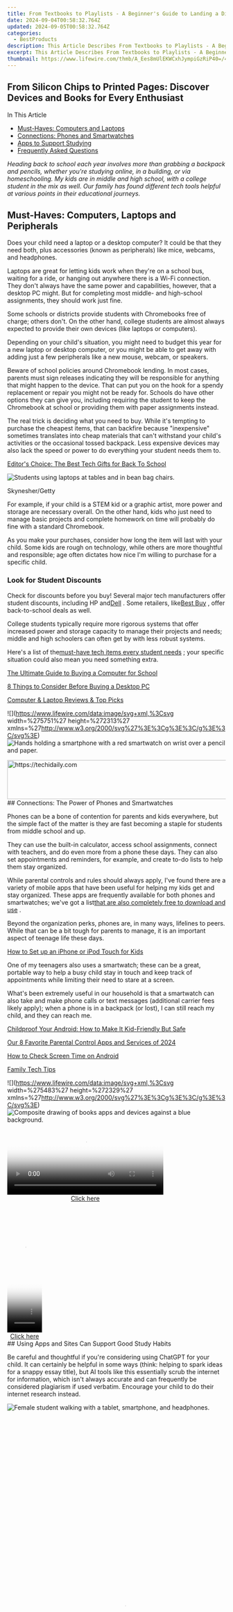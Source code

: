 ```yaml
---
title: From Textbooks to Playlists - A Beginner's Guide to Landing a Discounted Spotify Account for College Students
date: 2024-09-04T00:58:32.764Z
updated: 2024-09-05T00:58:32.764Z
categories:
  - BestProducts
description: This Article Describes From Textbooks to Playlists - A Beginner's Guide to Landing a Discounted Spotify Account for College Students
excerpt: This Article Describes From Textbooks to Playlists - A Beginner's Guide to Landing a Discounted Spotify Account for College Students
thumbnail: https://www.lifewire.com/thmb/A_Ees8mUlEKWCxhJympiGzRiP40=/400x300/filters:no_upscale():max_bytes(150000):strip_icc():format(webp)/spotifystudentdiscount-b871d0cc8e9749a1a6ff3ab6fdf8b3c6.jpg
---
```


## From Silicon Chips to Printed Pages: Discover Devices and Books for Every Enthusiast

In This Article

* [Must-Haves: Computers and Laptops](https://www.lifewire.com/#toc-must-haves-computers-laptops-and-peripherals)
* [Connections: Phones and Smartwatches](https://www.lifewire.com/#toc-connections-the-power-of-phones-and-smartwatches)
* [Apps to Support Studying](https://www.lifewire.com/#toc-using-apps-and-sites-can-support-good-study-habits)
* [Frequently Asked Questions](https://www.lifewire.com/#toc-frequently-asked-questions-c6fed4bb-9136-4083-9e82-76db0f224b34)

 _Heading back to school each year involves more than grabbing a backpack and pencils, whether you're studying online, in a building, or via homeschooling. My kids are in middle and high school, with a college student in the mix as well. Our family has found different tech tools helpful at various points in their educational journeys._

## Must-Haves: Computers, Laptops and Peripherals

 Does your child need a laptop or a desktop computer? It could be that they need both, plus accessories (known as peripherals) like mice, webcams, and headphones.

 Laptops are great for letting kids work when they're on a school bus, waiting for a ride, or hanging out anywhere there is a Wi-Fi connection. They don't always have the same power and capabilities, however, that a desktop PC might. But for completing most middle- and high-school assignments, they should work just fine.

 Some schools or districts provide students with Chromebooks free of charge; others don't. On the other hand, college students are almost always expected to provide their own devices (like laptops or computers).

 Depending on your child's situation, you might need to budget this year for a new laptop or desktop computer, or you might be able to get away with adding just a few peripherals like a new mouse, webcam, or speakers.

 Beware of school policies around Chromebook lending. In most cases, parents must sign releases indicating they will be responsible for anything that might happen to the device. That can put you on the hook for a spendy replacement or repair you might not be ready for. Schools do have other options they can give you, including requiring the student to keep the Chromebook at school or providing them with paper assignments instead.

 The real trick is deciding what you need to buy. While it's tempting to purchase the cheapest items, that can backfire because "inexpensive" sometimes translates into cheap materials that can't withstand your child's activities or the occasional tossed backpack. Less expensive devices may also lack the speed or power to do everything your student needs them to.

[Editor's Choice: The Best Tech Gifts for Back To School](https://www.lifewire.com/editor-s-choice-the-best-tech-gifts-for-back-to-school-7692969)

![Students using laptops at tables and in bean bag chairs.](https://www.lifewire.com/thmb/5xqW8ViVbQNgb2VUsUblogbwFco=/960x0/filters:no_upscale():max_bytes(200000):strip_icc():format(webp)/Studentswithlaptopsondesksandbeanbags_skynesher_GettyImages-1456220436CROPPED-19c3059f597a4aa1b038835c96bacc75.jpg)

Skynesher/Getty

 For example, if your child is a STEM kid or a graphic artist, more power and storage are necessary overall. On the other hand, kids who just need to manage basic projects and complete homework on time will probably do fine with a standard Chromebook.  

 As you make your purchases, consider how long the item will last with your child. Some kids are rough on technology, while others are more thoughtful and responsible; age often dictates how nice I'm willing to purchase for a specific child.

### Look for Student Discounts

 Check for discounts before you buy! Several major tech manufacturers offer student discounts, including HP and[Dell](https://www.lifewire.com/dell-student-discount-4686335) . Some retailers, like[Best Buy](https://www.lifewire.com/best-buy-student-discount-4684485) , offer back-to-school deals as well.

 College students typically require more rigorous systems that offer increased power and storage capacity to manage their projects and needs; middle and high schoolers can often get by with less robust systems.

 Here's a list of the[must-have tech items every student needs](https://www.lifewire.com/tech-items-every-student-needs-4172498) ; your specific situation could also mean you need something extra.

[The Ultimate Guide to Buying a Computer for School](https://www.lifewire.com/guide-to-buying-a-school-computer-832300)

[8 Things to Consider Before Buying a Desktop PC](https://www.lifewire.com/desktop-pc-buyers-guide-832343)

[Computer & Laptop Reviews & Top Picks](https://www.lifewire.com/best-laptops-to-buy-4043650)

![](<https://www.lifewire.com/data:image/svg+xml,%3Csvg> width=%275751%27 height=%272313%27 xmlns=%27<http://www.w3.org/2000/svg%27%3E%3Cg%3E%3C/g%3E%3C/svg%3E>) ![Hands holding a smartphone with a red smartwatch on wrist over a pencil and paper.](https://www.lifewire.com/thmb/nSqWQLOUlnMzLJD1rc7f4f2qO5g=/1500x0/filters:no_upscale():max_bytes(200000):strip_icc():format(webp)/smartwatchandphone_yacobchuk_GettyImages-693332444_CROPPED-616820cc68f645c09d7153ccc1de07ff.jpg)

<!-- affiliate ads begin -->
<a href="https://appsumo.8odi.net/c/5597632/2118306/7443" target="_top" id="2118306">
  <img src="//a.impactradius-go.com/display-ad/7443-2118306" border="0" alt="https://techidaily.com" width="728" height="90"/>
</a>
<img height="0" width="0" src="https://appsumo.8odi.net/i/5597632/2118306/7443" style="position:absolute;visibility:hidden;" border="0" />
<!-- affiliate ads end -->
## Connections: The Power of Phones and Smartwatches

 Phones can be a bone of contention for parents and kids everywhere, but the simple fact of the matter is they are fast becoming a staple for students from middle school and up.

 They can use the built-in calculator, access school assignments, connect with teachers, and do even more from a phone these days. They can also set appointments and reminders, for example, and create to-do lists to help them stay organized.

 While parental controls and rules should always apply, I've found there are a variety of mobile apps that have been useful for helping my kids get and stay organized. These apps are frequently available for both phones and smartwatches; we've got a list[that are also completely free to download and use](https://www.lifewire.com/free-back-to-school-apps-3486327) .

 Beyond the organization perks, phones are, in many ways, lifelines to peers. While that can be a bit tough for parents to manage, it is an important aspect of teenage life these days.

[How to Set up an iPhone or iPod Touch for Kids](https://www.lifewire.com/before-giving-kids-ipod-touch-iphone-1999121)

 One of my teenagers also uses a smartwatch; these can be a great, portable way to help a busy child stay in touch and keep track of appointments while limiting their need to stare at a screen.  

 What's been extremely useful in our household is that a smartwatch can also take and make phone calls or text messages (additional carrier fees likely apply); when a phone is in a backpack (or lost), I can still reach my child, and they can reach me.

[Childproof Your Android: How to Make It Kid-Friendly But Safe](https://www.lifewire.com/childproof-android-4137048)

[Our 8 Favorite Parental Control Apps and Services of 2024](https://www.lifewire.com/best-parental-control-apps-4691864)

[How to Check Screen Time on Android](https://www.lifewire.com/check-screen-time-on-android-5069900)

[Family Tech Tips](https://www.lifewire.com/setup-parental-controls-on-an-ipad-ipod-touch-or-iphone-2487266)

![](<https://www.lifewire.com/data:image/svg+xml,%3Csvg> width=%275483%27 height=%272329%27 xmlns=%27<http://www.w3.org/2000/svg%27%3E%3Cg%3E%3C/g%3E%3C/svg%3E>) ![Composite drawing of books apps and devices against a blue background.](https://www.lifewire.com/thmb/afdEJWLn5Hja0WRtjgBJQP3K-8k=/1500x0/filters:no_upscale():max_bytes(200000):strip_icc():format(webp)/Compositedrawingofbooksappsanddevices_grapihcnoi_GettyImages-174551865_CROPPED-17467a01a2e44bf98bfc135e8a7cff43.jpg)

<!-- affiliate ads begin -->
<span id="1983582">
					<video width="360" height="150" style="cursor:pointer"
           poster="//a.impactradius-go.com/display-clicktoplayimage/1983582.png"
           onclick="if(!this.playClicked){this.play();this.setAttribute('controls',true);this.playClicked=true;}">
	   <source src="//a.impactradius-go.com/display-ad/22993-1983582">
	   <img src="//a.impactradius-go.com/display-clicktoplayimage/1983582.png" style="border: none; height: 100%; width: 100%; object-fit: contain">
	</video>
	<div style="width:360px;text-align:center"><a href="javascript:window.open(decodeURIComponent('https%3A%2F%2Fhomestyler.sjv.io%2Fc%2F5597632%2F1983582%2F22993'), '_blank');void(0);">Click here</a></div>
</span>
<img height="0" width="0" src="https://imp.pxf.io/i/5597632/1983582/22993" style="position:absolute;visibility:hidden;" border="0" />
<!-- affiliate ads end -->
<!-- affiliate ads begin -->
<span id="1975503">
					<video width="80" height="300" style="cursor:pointer"
           poster="//a.impactradius-go.com/display-clicktoplayimage/1975503.png"
           onclick="if(!this.playClicked){this.play();this.setAttribute('controls',true);this.playClicked=true;}">
	   <source src="//a.impactradius-go.com/display-ad/22993-1975503">
	   <img src="//a.impactradius-go.com/display-clicktoplayimage/1975503.png" style="border: none; height: 100%; width: 100%; object-fit: contain">
	</video>
	<div style="width:80px;text-align:center"><a href="javascript:window.open(decodeURIComponent('https%3A%2F%2Fhomestyler.sjv.io%2Fc%2F5597632%2F1975503%2F22993'), '_blank');void(0);">Click here</a></div>
</span>
<img height="0" width="0" src="https://imp.pxf.io/i/5597632/1975503/22993" style="position:absolute;visibility:hidden;" border="0" />
<!-- affiliate ads end -->
## Using Apps and Sites Can Support Good Study Habits

 Be careful and thoughtful if you're considering using ChatGPT for your child. It can certainly be helpful in some ways (think: helping to spark ideas for a snappy essay title), but AI tools like this essentially scrub the internet for information, which isn't always accurate and can frequently be considered plagiarism if used verbatim. Encourage your child to do their internet research instead.

![Female student walking with a tablet, smartphone, and headphones.](https://www.lifewire.com/thmb/xlh2OPH52kBp--XJzwjVyR_lZN0=/960x0/filters:no_upscale():max_bytes(200000):strip_icc():format(webp)/Studentwithtabletphoneheadphones_COROIMAGE_GettyImages-1429193388_VERTICALCROP-5f30ba23f2f64ada861c3283ce518740.jpg)

<!-- affiliate ads begin -->
<span id="1834903">
					<video width="540" height="960" style="cursor:pointer"
           poster="//a.impactradius-go.com/display-clicktoplayimage/1834903.png"
           onclick="if(!this.playClicked){this.play();this.setAttribute('controls',true);this.playClicked=true;}">
	   <source src="//a.impactradius-go.com/display-ad/16836-1834903">
	   <img src="//a.impactradius-go.com/display-clicktoplayimage/1834903.png" style="border: none; height: 100%; width: 100%; object-fit: contain">
	</video>
	<div style="width:540px;text-align:center"><a href="javascript:window.open(decodeURIComponent('https%3A%2F%2F25home.pxf.io%2Fc%2F5597632%2F1834903%2F16836'), '_blank');void(0);">Click here</a></div>
</span>
<img height="0" width="0" src="https://imp.pxf.io/i/5597632/1834903/16836" style="position:absolute;visibility:hidden;" border="0" />
<!-- affiliate ads end -->
 Back to school means more than finding the right books this year. While those are crucial (and often spendy), a frequently overlooked aspect of getting back into the school groove involves finding and using the right apps to support learning, enhance productivity, and improve organization tactics.

 If your child loves using their smartphone, give them something parent-approved to use!

 Photomath, Yousician, and similar types of apps are fun for kids of all ages, and they might not even realize they are learning while using them.

 You don't need to always download an app, by the way.

 Many websites offer all kinds of study support: [Kidztype.com](https://www.kidztype.com/browse-typing-games.html) , for instance, can help teens ditch the thumb-typing approach and learn how to type quickly and consistently on a keyboard.

 Apps and sites can provide fun ways to teach kids what they need to know.

 College kids might not appreciate games, but they certainly won't mind the help that different sites and apps can provide, especially when it's crunch time during mid-terms and finals.

 Time-management apps, for instance, can help them organize and prioritize assignments so nothing gets missed at the last minute.  

 When selecting appropriate apps for your kids, consider the following:

* Reviews from other users, particularly about ease of use, pop-up ads, and costs
* Only use download sites you know are trustworthy, such as[Google Play Store](https://www.lifewire.com/what-is-google-play-1616720) or the App Store
* Talk to other parents about the apps and sites their kids use; you can frequently get great suggestions that way

 Kids, school, and technology are all here to stay; learning how to juggle all of it together can make life a lot easier for everyone.

 Need books? You don't necessarily need to spend cold, hard cash on them. There are actually more than a dozen ways to[get books free of charge](https://www.lifewire.com/ways-to-get-free-books-1356542) , including textbooks for all levels. It's worth a try, especially when you have multiple kids, and that book bill is looming large.

[iOS App Store vs. Google Play Store: Which Is Better for App Developers?](https://www.lifewire.com/ios-app-store-vs-google-play-store-for-app-developers-2373130)

[17 Great Sites to Download Free Books in 2024](https://www.lifewire.com/download-free-books-3482754)

[6 of Our Favorite Homework Apps to Help Students (and Parents)](https://www.lifewire.com/best-homework-apps-for-students-and-parents-4172488)

 FAQ

* When was technology first used in schools?  
 According to Purdue University, the earliest tech used in schools was called the Magic Lantern in 1870\. It was an early version of a slide projector that used printed images on glass and projected them onto walls or other screens.
* What percentage of schools use technology?  
 About 45 percent of all schools have a computer for every student; another 37 percent provide computers for students in at least some grades or classrooms. More than 70 percent of schools say their teachers use technology for activities usually done in the classroom. Source: The Institute of Education Sciences.


<ins class="adsbygoogle"
     style="display:block"
     data-ad-format="autorelaxed"
     data-ad-client="ca-pub-7571918770474297"
     data-ad-slot="1223367746"></ins>



<ins class="adsbygoogle"
     style="display:block"
     data-ad-client="ca-pub-7571918770474297"
     data-ad-slot="8358498916"
     data-ad-format="auto"
     data-full-width-responsive="true"></ins>

<span class="atpl-alsoreadstyle">Also read:</span>
<div><ul>
<li><a href="https://facebook-record-videos.techidaily.com/new-2024-approved-dissecting-mr-beasts-fortune-portfolio/"><u>[New] 2024 Approved  Dissecting Mr. Beast's Fortune Portfolio</u></a></li>
<li><a href="https://youtube-video-recordings.techidaily.com/new-beat-makers-paradise-downloading-premium-dj-visuals/"><u>[New] Beat Makers' Paradise  Downloading Premium DJ Visuals</u></a></li>
<li><a href="https://extra-support.techidaily.com/new-mambos-in-the-mangroves/"><u>[New] Mambos in the Mangroves</u></a></li>
<li><a href="https://some-skills.techidaily.com/new-the-art-of-pinpointing-perfect-pexels-photographs/"><u>[New] The Art of Pinpointing Perfect Pexels Photographs</u></a></li>
<li><a href="https://tiktok-clips.techidaily.com/updated-in-2024-launch-into-live-tiktok-from-computer-quick-and-easy-steps/"><u>[Updated] In 2024, Launch Into Live TikTok From Computer – Quick and Easy Steps</u></a></li>
<li><a href="https://snapchat-videos.techidaily.com/2024-approved-navigating-the-maze-of-communication-features-on-snapchat/"><u>2024 Approved  Navigating the Maze of Communication Features on Snapchat</u></a></li>
<li><a href="https://video-screen-grab.techidaily.com/2024-approved-win-10s-best-recording-software-10-picks/"><u>2024 Approved  Win 10'S Best Recording Software - 10 Picks</u></a></li>
<li><a href="https://technical-tips.techidaily.com/discovering-your-stored-wireless-network-secrets-a-guide-to-finding-hidden-wi-fi-passwords-in-windows-11/"><u>Discovering Your Stored Wireless Network Secrets: A Guide to Finding Hidden Wi-Fi Passwords in Windows 11</u></a></li>
<li><a href="https://technical-tips.techidaily.com/easy-guide-adding-your-site-to-the-windows-11-taskbar-and-start-menu/"><u>Easy Guide: Adding Your Site to the Windows 11 Taskbar & Start Menu</u></a></li>
<li><a href="https://tech-revival.techidaily.com/easy-skymorigging-a-novices-comprehensive-guide-to-installing-skyrim-mods-on-windows-and-linux-systems/"><u>Easy SkymoRigging: A Novice’s Comprehensive Guide to Installing Skyrim Mods on Windows and Linux Systems</u></a></li>
<li><a href="https://technical-tips.techidaily.com/embracing-the-unseen-wave-the-true-impact-of-ai-revolution/"><u>Embracing the Unseen Wave: The True Impact of AI Revolution</u></a></li>
<li><a href="https://technical-tips.techidaily.com/enhance-your-gaming-experience-streaming-pc-games-to-tv-using-a-steam-deck-dock/"><u>Enhance Your Gaming Experience: Streaming PC Games to TV Using a Steam Deck Dock</u></a></li>
<li><a href="https://technical-tips.techidaily.com/experience-the-power-of-ai-anywhere-with-googles-latest-release-gemini-for-mobile/"><u>Experience the Power of AI Anywhere with Google's Latest Release: Gemini for Mobile</u></a></li>
<li><a href="https://fox-that.techidaily.com/experiencing-iphone-sound-problems-here-are-7-ways-to-repair-button-malfunctions/"><u>Experiencing iPhone Sound Problems? Here Are 7 Ways to Repair Button Malfunctions</u></a></li>
<li><a href="https://technical-tips.techidaily.com/exploring-the-reason-behind-no-spare-tires-in-evs-an-insight/"><u>Exploring the Reason Behind No Spare Tires in EVs: An Insight</u></a></li>
<li><a href="https://technical-tips.techidaily.com/exploring-the-role-of-refresh-rates-for-optimal-immersion-in-vr-technology/"><u>Exploring the Role of Refresh Rates for Optimal Immersion in VR Technology</u></a></li>
<li><a href="https://ai-vdieo-software.techidaily.com/from-beginner-to-expert-video-editing-with-windows-movie-maker-for-2024/"><u>From Beginner to Expert Video Editing with Windows Movie Maker for 2024</u></a></li>
<li><a href="https://technical-tips.techidaily.com/from-science-fiction-to-tech-slang-exploring-how-grok-entered-the-world-of-technology/"><u>From Science Fiction to Tech Slang: Exploring How 'Grok' Entered the World of Technology</u></a></li>
<li><a href="https://technical-tips.techidaily.com/general-motors-commits-to-protecting-customer-vehicle-information-privacy/"><u>General Motors Commits to Protecting Customer Vehicle Information Privacy</u></a></li>
<li><a href="https://technical-tips.techidaily.com/get-ready-for-the-new-era-upcoming-launch-of-central-bank-electronic-money-systems/"><u>Get Ready for the New Era: Upcoming Launch of Central Bank Electronic Money Systems</u></a></li>
<li><a href="https://technical-tips.techidaily.com/guide-to-evaluating-the-longevity-and-performance-of-an-electric-car-battery/"><u>Guide to Evaluating the Longevity and Performance of an Electric Car Battery</u></a></li>
<li><a href="https://technical-tips.techidaily.com/guide-to-experience-minecraft-in-virtual-reality-on-your-computer-with-oculus-quest-2/"><u>Guide to Experience Minecraft in Virtual Reality on Your Computer with Oculus Quest 2</u></a></li>
<li><a href="https://technical-tips.techidaily.com/how-chatgpt-differs-from-siri-and-google-assistant-as-unique-voice-activated-helpers/"><u>How ChatGPT Differs From Siri and Google Assistant as Unique Voice-Activated Helpers.</u></a></li>
<li><a href="https://android-transfer.techidaily.com/in-2024-5-ways-to-teach-you-to-transfer-files-from-tecno-spark-10-4g-to-other-android-devices-easily-drfone-by-drfone-transfer-from-android-transfer-from-android/"><u>In 2024, 5 Ways To Teach You To Transfer Files from Tecno Spark 10 4G to Other Android Devices Easily | Dr.fone</u></a></li>
<li><a href="https://review-topics.techidaily.com/in-2024-fake-the-location-to-get-around-the-mlb-blackouts-on-vivo-y36i-drfone-by-drfone-virtual-android/"><u>In 2024, Fake the Location to Get Around the MLB Blackouts on Vivo Y36i | Dr.fone</u></a></li>
<li><a href="https://android-pokemon-go.techidaily.com/in-2024-latest-way-to-get-shiny-meltan-box-in-pokemon-go-mystery-box-on-htc-u23-pro-drfone-by-drfone-virtual-android/"><u>In 2024, Latest way to get Shiny Meltan Box in Pokémon Go Mystery Box On HTC U23 Pro | Dr.fone</u></a></li>
<li><a href="https://android-frp.techidaily.com/in-2024-ultimate-guide-on-oppo-a59-5g-frp-bypass-by-drfone-android/"><u>In 2024, Ultimate Guide on Oppo A59 5G FRP Bypass</u></a></li>
<li><a href="https://technical-tips.techidaily.com/meet-the-modern-progressive-era-of-chatgpt-beyond-historical-limits/"><u>Meet the Modern, Progressive Era of ChatGPT Beyond Historical Limits.</u></a></li>
<li><a href="https://technical-tips.techidaily.com/nasas-insight-mission-on-mars-wraps-up-extraordinary-journey/"><u>NASA's Insight Mission on Mars Wraps Up Extraordinary Journey</u></a></li>
<li><a href="https://technical-tips.techidaily.com/perplexity-surpasses-gpt-3-in-conversational-abilities-taking-the-lead/"><u>Perplexity Surpasses GPT-3 in Conversational Abilities, Taking the Lead</u></a></li>
<li><a href="https://program-issues.techidaily.com/resolving-internet-explorer-no-longer-works-error-a-step-by-step-guide/"><u>Resolving 'Internet Explorer No Longer Works' Error: A Step-by-Step Guide</u></a></li>
<li><a href="https://technical-tips.techidaily.com/revolutionary-space-beam-tech-by-amazon-to-drive-next-gen-satellite-broadband-services/"><u>Revolutionary Space Beam Tech by Amazon to Drive Next-Gen Satellite Broadband Services</u></a></li>
<li><a href="https://on-screen-recording.techidaily.com/skype-learning-logs/"><u>Skype Learning Logs</u></a></li>
<li><a href="https://technical-tips.techidaily.com/the-new-era-of-game-creation-unveiled-pioneering-ai-technologies-set-to-revolutionize-industry-standards/"><u>The New Era of Game Creation Unveiled: Pioneering AI Technologies Set to Revolutionize Industry Standards</u></a></li>
<li><a href="https://technical-tips.techidaily.com/top-benefits-of-relocating-data-centers-into-outer-space/"><u>Top Benefits of Relocating Data Centers Into Outer Space</u></a></li>
<li><a href="https://technical-tips.techidaily.com/transform-your-android-experience-mastering-chatgpt-as-a-personal-android-assistant/"><u>Transform Your Android Experience: Mastering ChatGPT as a Personal Android Assistant</u></a></li>
<li><a href="https://technical-tips.techidaily.com/unlock-the-potential-of-ai-5-key-methods-for-crafting-superior-prompts/"><u>Unlock the Potential of AI: 5 Key Methods for Crafting Superior Prompts</u></a></li>
<li><a href="https://technical-tips.techidaily.com/unlock-your-creativity-with-lensa-master-the-art-of-digital-portraits/"><u>Unlock Your Creativity with Lensa: Master the Art of Digital Portraits</u></a></li>
<li><a href="https://technical-tips.techidaily.com/unlocking-the-potential-of-ethereum-20-a-solution-to-cryptocurrency-challenges/"><u>Unlocking the Potential of Ethereum 2.0: A Solution to Cryptocurrency Challenges</u></a></li>
<li><a href="https://technical-tips.techidaily.com/unveiling-the-mystery-the-vanishing-of-celsius-a-cryptocurrency-borrowing-platform/"><u>Unveiling the Mystery: The Vanishing of Celsius - A Cryptocurrency Borrowing Platform</u></a></li>
<li><a href="https://technical-tips.techidaily.com/upgrade-the-comfort-of-your-apple-vision-pro-with-easy-diy-adjustments/"><u>Upgrade the Comfort of Your Apple Vision Pro with Easy DIY Adjustments!</u></a></li>
<li><a href="https://screen-sharing-recording.techidaily.com/virtual-reality-filming-tips-and-tricks-for-gamers/"><u>Virtual Reality Filming  Tips and Tricks for Gamers</u></a></li>
<li><a href="https://technical-tips.techidaily.com/vision-pros-mlb-app-the-ultimate-experience-in-watching-your-beloved-baseball-games/"><u>Vision Pro's MLB App: The Ultimate Experience in Watching Your Beloved Baseball Games</u></a></li>
</ul></div>
